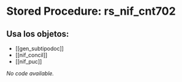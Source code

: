 # Stored Procedure: rs_nif_cnt702

## Usa los objetos:
- [[gen_subtipodoc]]
- [[nif_concil]]
- [[nif_puc]]

*No code available.*
